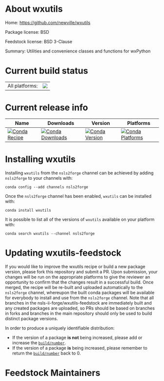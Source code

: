 About wxutils
=============

Home: https://github.com/newville/wxutils

Package license: BSD

Feedstock license: BSD 3-Clause

Summary: Utilities and convenience classes and functions for wxPython



Current build status
====================


<table><tr><td>All platforms:</td>
    <td>
      <a href="https://dev.azure.com/nsls2forge/nsls2forge/_build/latest?definitionId=112&branchName=master">
        <img src="https://dev.azure.com/nsls2forge/nsls2forge/_apis/build/status/wxutils-feedstock?branchName=master">
      </a>
    </td>
  </tr>
</table>

Current release info
====================

| Name | Downloads | Version | Platforms |
| --- | --- | --- | --- |
| [![Conda Recipe](https://img.shields.io/badge/recipe-wxutils-green.svg)](https://anaconda.org/nsls2forge/wxutils) | [![Conda Downloads](https://img.shields.io/conda/dn/nsls2forge/wxutils.svg)](https://anaconda.org/nsls2forge/wxutils) | [![Conda Version](https://img.shields.io/conda/vn/nsls2forge/wxutils.svg)](https://anaconda.org/nsls2forge/wxutils) | [![Conda Platforms](https://img.shields.io/conda/pn/nsls2forge/wxutils.svg)](https://anaconda.org/nsls2forge/wxutils) |

Installing wxutils
==================

Installing `wxutils` from the `nsls2forge` channel can be achieved by adding `nsls2forge` to your channels with:

```
conda config --add channels nsls2forge
```

Once the `nsls2forge` channel has been enabled, `wxutils` can be installed with:

```
conda install wxutils
```

It is possible to list all of the versions of `wxutils` available on your platform with:

```
conda search wxutils --channel nsls2forge
```




Updating wxutils-feedstock
==========================

If you would like to improve the wxutils recipe or build a new
package version, please fork this repository and submit a PR. Upon submission,
your changes will be run on the appropriate platforms to give the reviewer an
opportunity to confirm that the changes result in a successful build. Once
merged, the recipe will be re-built and uploaded automatically to the
`nsls2forge` channel, whereupon the built conda packages will be available for
everybody to install and use from the `nsls2forge` channel.
Note that all branches in the nsls-ii-forge/wxutils-feedstock are
immediately built and any created packages are uploaded, so PRs should be based
on branches in forks and branches in the main repository should only be used to
build distinct package versions.

In order to produce a uniquely identifiable distribution:
 * If the version of a package **is not** being increased, please add or increase
   the [``build/number``](https://conda.io/docs/user-guide/tasks/build-packages/define-metadata.html#build-number-and-string).
 * If the version of a package **is** being increased, please remember to return
   the [``build/number``](https://conda.io/docs/user-guide/tasks/build-packages/define-metadata.html#build-number-and-string)
   back to 0.

Feedstock Maintainers
=====================



